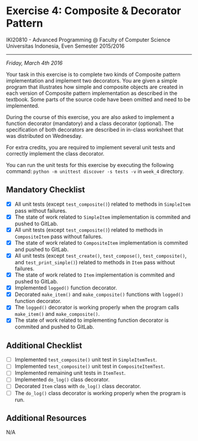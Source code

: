 Exercise 4: Composite & Decorator Pattern
=========================================

IKI20810 - Advanced Programming @ Faculty of Computer Science 
Universitas Indonesia, Even Semester 2015/2016

* * *

*Friday, March 4th 2016*

Your task in this exercise is to complete two kinds of Composite 
pattern implementation and implement two decorators. You are 
given a simple program that illustrates how simple and composite 
objects are created in each version of Composite pattern implementation 
as described in the textbook. Some parts of the source code have 
been omitted and need to be implemented.

During the course of this exercise, you are also asked to implement 
a function decorator (mandatory) and a class decorator (optional). 
The specification of both decorators are described in in-class 
worksheet that was distributed on Wednesday.

For extra credits, you are required to implement several unit 
tests and correctly implement the class decorator.

You can run the unit tests for this exercise by executing the
following command: `python -m unittest discover -s tests -v` 
in `week_4` directory.

Mandatory Checklist
-------------------

* [X] All unit tests (except `test_composite()`) related to methods in 
    `SimpleItem` pass without failures.
* [X] The state of work related to `SimpleItem` implementation is commited 
    and pushed to GitLab.
* [X] All unit tests (except `test_composite()`) related to methods in 
    `CompositeItem` pass without failures.
* [X] The state of work related to `CompositeItem` implementation is 
    commited and pushed to GitLab.
* [X] All unit tests (except `test_create()`, `test_compose()`, 
    `test_composite()`, and `test_print_simple()`) related to methods in 
    `Item` pass without failures.
* [X] The state of work related to `Item` implementation is 
    commited and pushed to GitLab.
* [X] Implemented `logged()` function decorator.
* [X] Decorated `make_item()` and `make_composite()` functions with 
    `logged()` function decorator.
* [X] The `logged()` decorator is working properly when the program 
    calls `make_item()` and `make_composite()`.
* [X] The state of work related to implementing function decorator is
    commited and pushed to GitLab.

Additional Checklist
--------------------

* [ ] Implemented `test_composite()` unit test in `SimpleItemTest`.
* [ ] Implemented `test_composite()` unit test in `CompositeItemTest`.
* [ ] Implemented remaining unit tests in `ItemTest`.
* [ ] Implemented `do_log()` class decorator.
* [ ] Decorated `Item` class with `do_log()` class decorator.
* [ ] The `do_log()` class decorator is working properly when the 
    program is run.

Additional Resources
--------------------

N/A

